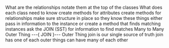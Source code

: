 What are the relationships
  notate them at the top of the classes
What does each class need to know
  create methods for attributes
  create methods for relationships
  make sure structure in place so they know these things
    either pass in information to the instance
    or create a method that finds matching instances
      ask the JOIN (SST) for information to find matches
Many to Many
  Outer Thing  ---{ JOIN }--- Outer Thing
  join is our single source of truth
  join has one of each
  outer things can have many of each other